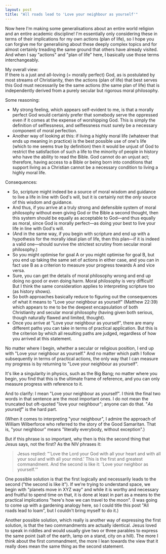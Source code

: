 ```yaml
---  
layout: post  
title: "All roads lead to 'Love your neighbour as yourself'"  
---  
```

Now here I'm making some generalisations about an entire world religion and an entire academic discipline! I'm essentially only considering these in terms of their implications for my own actions (plan of life), so I hope you can forgive me for generalising about these deeply complex topics and for almost certainly treading the same ground that others have already visited. And when I say "actions" and "plan of life" here, I basically use those terms interchangeably.  

My overall view:  
If there is a just and all-loving (= morally perfect) God, as is postulated by most streams of Christianity, then the actions (plan of life) that best serves this God must necessarily be the same actions (the same plan of life) that is independently derived from a purely secular but rigorous moral philosophy.  

Some reasoning:  
- My strong feeling, which appears self-evident to me, is that a morally perfect God would certainly prefer that somebody serve the oppressed even if it comes at the expense of worshipping God. This is simply the definition of selflessness, and selflessness must surely be a necessary component of moral perfection.  
- Another way of looking at this: if living a highly moral life (whatever that ends up meaning in practice) is the best possible use of one's life (which to me seems true by definition) then it would be unjust of God to restrict the satisfaction of such a life to the minority of people in history who have the ability to read the Bible. God cannot do an unjust act; therefore, having access to a Bible or being born into conditions that support living as a Christian cannot be a necessary condition to living a highly moral life.  

Consequences:  
- So, scripture might indeed be a source of moral wisdom and guidance to live a life in line with God's will, but it is certainly not the *only* source of this wisdom and guidance.  
- And thus, if you arrive at a truly strong and defensible system of moral philosophy without even giving God or the Bible a second thought, then this system should be equally as acceptable to God—and thus equally as moral, since God is morally perfect—as doing your best to live your life in line with God's will.  
- (And in the same way, if you begin with scripture and end up with a hypothesis for the morally ideal plan of life, then this plan—if it is indeed a valid one—should survive the strictest scrutiny from secular moral philosophy.)  
- So you might optimise for goal A or you might optimise for goal B, but you end up taking the same set of actions in either case, and you can in fact use B as a criterion to measure your progress towards A and vice versa.  
- Sure, you can get the details of moral philosophy wrong and end up doing no good or even doing harm. Moral philosophy is very difficult! But I think the same consideration applies to interpreting scripture too (as history shows).  
- So both approaches basically reduce to figuring out the consequences of what it means to "Love your neighbour as yourself" (Matthew 22:39) which appears to me to be the deepest encapsulation of both Christianity and secular moral philosophy (having given both serious, though naturally flawed and limited, thought).  
- Once you arrive at "Love your neighbour as yourself", there are many different paths you can take in terms of practical application. But this is the criterion by which all resulting paths are judged, regardless of how you arrived at this statement.  

No matter where I begin, whether a secular or religious position, I end up with "Love your neighbour as yourself." And no matter which path I follow subsequently in terms of practical actions, the only way that I can measure my progress is by returning to "Love your neighbour as yourself".  

It's like a singularity in physics, such as the Big Bang; no matter where you begin, you find that this is the ultimate frame of reference, and you can only measure progress with reference to it.  

And to clarify: I mean "Love your neighbour as yourself". I think the final two words in that sentence are the most important ones. I do not mean the truncated but oft-quoted "love your neighbour"; anyone can do that. "*As yourself*" is the hard part.  

(When it comes to interpreting "your neighbour", I admire the approach of William Wilberforce who referred to the story of the Good Samaritan. That is, "your neighbour" means "literally everybody, without exception".)  

But if this phrase is so important, why then is this the second thing that Jesus says, not the first? As the NIV phrases it:  
> Jesus replied: "'Love the Lord your God with all your heart and with all your soul and with all your mind.' This is the first and greatest commandment. And the second is like it: 'Love your neighbor as yourself.'"  

One possible solution is that the first logically and necessarily leads to the second ("the second is like it"). If we're trying to understand space, we begin with "planets move in XYZ way" and while it is worthy and necessary and fruitful to spend time on that, it is done at least in part as a means to the practical implications "here's how we can travel to the moon". (I was going to come up with a gardening analogy here, so I could title this post "All roads lead to loam", but I couldn't bring myself to do it.)  

Another possible solution, which really is another way of expressing the first solution, is that the two commandments are actually identical. Jesus loved to speak in riddles and would usually give two or three parables to express the same point (salt of the earth, lamp on a stand, city on a hill). The more I think about the first commandment, the more I lean towards the view that it really does mean the same thing as the second statement.  
